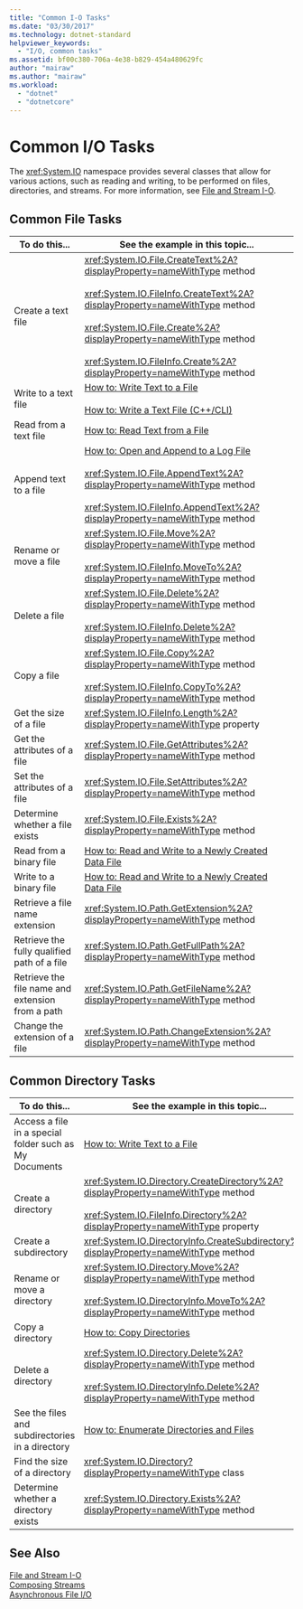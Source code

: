 ```yaml
---
title: "Common I-O Tasks"
ms.date: "03/30/2017"
ms.technology: dotnet-standard
helpviewer_keywords: 
  - "I/O, common tasks"
ms.assetid: bf00c380-706a-4e38-b829-454a480629fc
author: "mairaw"
ms.author: "mairaw"
ms.workload: 
  - "dotnet"
  - "dotnetcore"
---
```

# Common I/O Tasks
The <xref:System.IO> namespace provides several classes that allow for various actions, such as reading and writing, to be performed on files, directories, and streams. For more information, see [File and Stream I-O](../../../docs/standard/io/index.md).  
  
## Common File Tasks  
  
|To do this...|See the example in this topic...|  
|-------------------|--------------------------------------|  
|Create a text file|<xref:System.IO.File.CreateText%2A?displayProperty=nameWithType> method<br /><br /> <xref:System.IO.FileInfo.CreateText%2A?displayProperty=nameWithType> method<br /><br /> <xref:System.IO.File.Create%2A?displayProperty=nameWithType> method<br /><br /> <xref:System.IO.FileInfo.Create%2A?displayProperty=nameWithType> method|  
|Write to a text file|[How to: Write Text to a File](../../../docs/standard/io/how-to-write-text-to-a-file.md)<br /><br /> [How to: Write a Text File (C++/CLI)](/cpp/dotnet/how-to-write-a-text-file-cpp-cli)|  
|Read from a text file|[How to: Read Text from a File](../../../docs/standard/io/how-to-read-text-from-a-file.md)|  
|Append text to a file|[How to: Open and Append to a Log File](../../../docs/standard/io/how-to-open-and-append-to-a-log-file.md)<br /><br /> <xref:System.IO.File.AppendText%2A?displayProperty=nameWithType> method<br /><br /> <xref:System.IO.FileInfo.AppendText%2A?displayProperty=nameWithType> method|  
|Rename or move a file|<xref:System.IO.File.Move%2A?displayProperty=nameWithType> method<br /><br /> <xref:System.IO.FileInfo.MoveTo%2A?displayProperty=nameWithType> method|  
|Delete a file|<xref:System.IO.File.Delete%2A?displayProperty=nameWithType> method<br /><br /> <xref:System.IO.FileInfo.Delete%2A?displayProperty=nameWithType> method|  
|Copy a file|<xref:System.IO.File.Copy%2A?displayProperty=nameWithType> method<br /><br /> <xref:System.IO.FileInfo.CopyTo%2A?displayProperty=nameWithType> method|  
|Get the size of a file|<xref:System.IO.FileInfo.Length%2A?displayProperty=nameWithType> property|  
|Get the attributes of a file|<xref:System.IO.File.GetAttributes%2A?displayProperty=nameWithType> method|  
|Set the attributes of a file|<xref:System.IO.File.SetAttributes%2A?displayProperty=nameWithType> method|  
|Determine whether a file exists|<xref:System.IO.File.Exists%2A?displayProperty=nameWithType> method|  
|Read from a binary file|[How to: Read and Write to a Newly Created Data File](../../../docs/standard/io/how-to-read-and-write-to-a-newly-created-data-file.md)|  
|Write to a binary file|[How to: Read and Write to a Newly Created Data File](../../../docs/standard/io/how-to-read-and-write-to-a-newly-created-data-file.md)|  
|Retrieve a file name extension|<xref:System.IO.Path.GetExtension%2A?displayProperty=nameWithType> method|  
|Retrieve the fully qualified path of a file|<xref:System.IO.Path.GetFullPath%2A?displayProperty=nameWithType> method|  
|Retrieve the file name and extension from a path|<xref:System.IO.Path.GetFileName%2A?displayProperty=nameWithType> method|  
|Change the extension of a file|<xref:System.IO.Path.ChangeExtension%2A?displayProperty=nameWithType> method|  
  
## Common Directory Tasks  
  
|To do this...|See the example in this topic...|  
|-------------------|--------------------------------------|  
|Access a file in a special folder such as My Documents|[How to: Write Text to a File](../../../docs/standard/io/how-to-write-text-to-a-file.md)|  
|Create a directory|<xref:System.IO.Directory.CreateDirectory%2A?displayProperty=nameWithType> method<br /><br /> <xref:System.IO.FileInfo.Directory%2A?displayProperty=nameWithType> property|  
|Create a subdirectory|<xref:System.IO.DirectoryInfo.CreateSubdirectory%2A?displayProperty=nameWithType> method|  
|Rename or move a directory|<xref:System.IO.Directory.Move%2A?displayProperty=nameWithType> method<br /><br /> <xref:System.IO.DirectoryInfo.MoveTo%2A?displayProperty=nameWithType> method|  
|Copy a directory|[How to: Copy Directories](../../../docs/standard/io/how-to-copy-directories.md)|  
|Delete a directory|<xref:System.IO.Directory.Delete%2A?displayProperty=nameWithType> method<br /><br /> <xref:System.IO.DirectoryInfo.Delete%2A?displayProperty=nameWithType> method|  
|See the files and subdirectories in a directory|[How to: Enumerate Directories and Files](../../../docs/standard/io/how-to-enumerate-directories-and-files.md)|  
|Find the size of a directory|<xref:System.IO.Directory?displayProperty=nameWithType> class|  
|Determine whether a directory exists|<xref:System.IO.Directory.Exists%2A?displayProperty=nameWithType> method|  
  
## See Also  
 [File and Stream I-O](../../../docs/standard/io/index.md)  
 [Composing Streams](../../../docs/standard/io/composing-streams.md)  
 [Asynchronous File I/O](../../../docs/standard/io/asynchronous-file-i-o.md)
